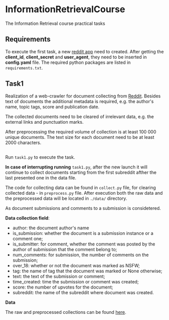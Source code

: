 # InformationRetrievalCourse
The Information Retrieval course practical tasks

## Requirements 
To execute the first task, a new [reddit app](https://www.reddit.com/prefs/apps) need to created. After getting the **client_id**, **client_secret** and **user_agent**, they need to be inserted in **config.yaml** file.
The required python packages are listed in `requirements.txt`.

## Task1
Realization of a web-crawler for document collecting from [Reddit](https://www.reddit.com/). Besides text of documents the additional metadata is required, e.g. the author's name, topic tags,
score and publication date. 

The collected documents need to be cleared of irrelevant data, e.g. the external links and punctuation marks. 

After preprocessing the required volume of collection is at least 100 000 unique documents. The text size for each document need to be at least 2000 characters.
##

Run `task1.py` to execute the task.

**In case of interrupting running** `task1.py`, after the new launch it will continue to collect documents starting from the first subreddit afther the last presented one in the data file. 

The code for collecting data can be found in `collect.py` file, for clearing collected data - in `preprocess.py` file. 
After execution both the raw data and the preprocessed data will be located in `./data/` directory. 

As document submissions and comments to a submission is considetered.

**Data collection field**: 
- author: the document author's name
- is_submission: whether the document is a submission instance or a comment one;
- is_submitter: for comment, whether the comment was posted by the author of submission that the comment belong to;
- num_comments: for submission, the number of comments on the submission;
- over_18: whether or not the document was marked as NSFW;
- tag: the name of tag that the document was marked or None otherwise;
- text: the text of the submission or comment;
- time_created: time the submission or comment was created;
- score: the number of upvotes for the document;
- subreddit: the name of the subreddit where document was created.

**Data**

The raw and preprocessed collections can be found [here](https://drive.google.com/drive/folders/1I5b56tboHt3DdMA8mvroL7GVvomEHBZ9?usp=sharing).
